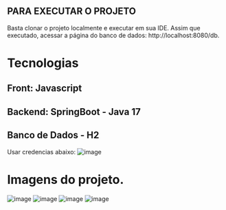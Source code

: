 ## PARA EXECUTAR O PROJETO
Basta clonar o projeto localmente e executar em sua IDE. Assim que executado, acessar a página do banco de dados: http://localhost:8080/db. 

# Tecnologias
## Front: Javascript
## Backend: SpringBoot - Java 17
## Banco de Dados - H2
Usar credencias abaixo:
![image](https://github.com/user-attachments/assets/f31a8956-35d1-4bd1-ab93-263523f6f1d2)

# Imagens do projeto.
![image](https://github.com/user-attachments/assets/fad538a3-28bd-42db-b916-53a8a8d03001)
![image](https://github.com/user-attachments/assets/10771e8a-8ca7-4a66-a64a-eb4114d1936a)
![image](https://github.com/user-attachments/assets/5c74266c-1b86-4ed1-9a7a-550055add265)
![image](https://github.com/user-attachments/assets/20fc4286-f1b0-421d-9747-99cba716e164)







